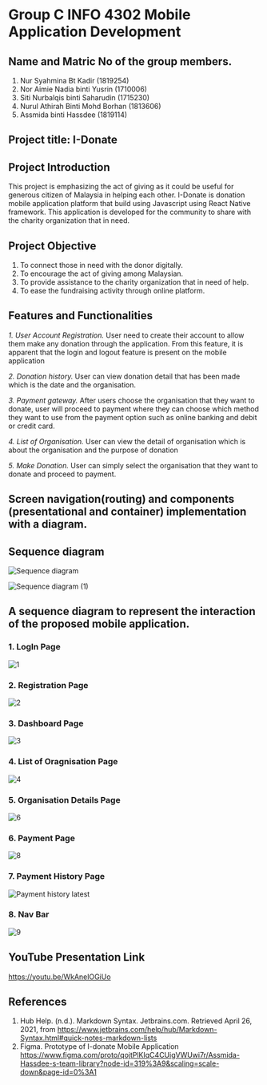 # Group C INFO 4302 Mobile Application Development

## Name and Matric No of the group members. 
1. Nur Syahmina Bt Kadir (1819254)
2. Nor Aimie Nadia binti Yusrin (1710006)
3. Siti Nurbalqis binti Saharudin (1715230)
4. Nurul Athirah Binti Mohd Borhan (1813606)
5. Assmida binti Hassdee (1819114)

## Project title: I-Donate

## Project Introduction
This project is emphasizing the act of giving as it could be useful for generous citizen of Malaysia in helping each other. I-Donate is donation mobile application platform that build using Javascript using React Native framework. This application is developed for the community to share with the charity organization that in need.  

## Project Objective
1. To connect those in need with the donor digitally.
2. To encourage the act of giving among Malaysian. 
3. To provide assistance to the charity organization that in need of help. 
4. To ease the fundraising activity through online platform.  

## Features and Functionalities
*1. User Account Registration.*
User need to create their account to allow them make any donation through the application. From this feature, it is apparent that the login and logout feature is present on the mobile application

*2. Donation history.*
User can view donation detail that has been made which is the date and the organisation. 

*3. Payment gateway.*
After users choose the organisation that they want to donate, user will proceed to payment where they can choose which method they want to use from the payment option such as online banking and debit or credit card.

*4. List of Organisation.*
User can view the detail of organisation which is about the organisation and the purpose of donation

*5. Make Donation.*
User can simply select the organisation that they want to donate and proceed to payment.

## Screen navigation(routing) and components (presentational and container) implementation with a diagram.

## Sequence diagram

![Sequence diagram](https://user-images.githubusercontent.com/74192884/116032855-fae9e280-a692-11eb-8dbe-20f58135ec95.png)


![Sequence diagram (1)](https://user-images.githubusercontent.com/74192884/116032891-0937fe80-a693-11eb-99c2-f772d6bd25d7.png)

## A sequence diagram to represent the interaction of the proposed mobile application.

### 1. LogIn Page 
![1](https://user-images.githubusercontent.com/55779756/121680541-46920780-caec-11eb-8161-d8e99d7ceeb3.png)


### 2. Registration Page 
![2](https://user-images.githubusercontent.com/55779756/121680254-e8652480-caeb-11eb-8cb8-af1f24f63f00.png)


### 3. Dashboard Page 
![3](https://user-images.githubusercontent.com/55779824/116255623-01687f00-a7a5-11eb-84c2-f763019383ff.PNG)

### 4. List of Oragnisation Page
![4](https://user-images.githubusercontent.com/55779824/116255863-396fc200-a7a5-11eb-8418-0f5946c9411d.PNG)

### 5. Organisation Details Page 
![6](https://user-images.githubusercontent.com/55779824/116256141-7e93f400-a7a5-11eb-9adc-5b2a317fe3d8.PNG)

### 6. Payment Page 
![8](https://user-images.githubusercontent.com/55779824/116255977-54423680-a7a5-11eb-99bb-31c06e3953c5.PNG)

### 7. Payment History Page
![Payment history latest](https://user-images.githubusercontent.com/55779824/121317131-9336e080-c93c-11eb-8e7f-db41182b484f.PNG)

### 8. Nav Bar
![9](https://user-images.githubusercontent.com/55779824/116256274-a1260d00-a7a5-11eb-9f91-eaf9804e4b82.PNG)

## YouTube Presentation Link

https://youtu.be/WkAnelOGiUo

## References
1. Hub Help. (n.d.). Markdown Syntax. Jetbrains.com. Retrieved April 26, 2021, from https://www.jetbrains.com/help/hub/Markdown-Syntax.html#quick-notes-markdown-lists
2. Figma. Prototype of I-donate Mobile Application https://www.figma.com/proto/qojtPlKIqC4CUigVWUwi7r/Assmida-Hassdee-s-team-library?node-id=319%3A9&scaling=scale-down&page-id=0%3A1
